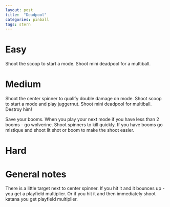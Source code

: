 ```yaml
---
layout: post
title:  "Deadpool"
categories: pinball
tags: stern
---
```


# Easy
Shoot the scoop to start a mode.
Shoot mini deadpool for a multiball.

# Medium
Shoot the center spinner to qualify double damage on mode. Shoot scoop to start a mode and play juggernut. Shoot mini deadpool for multiball. Destroy him!

Save your booms. When you play your next mode if you have less than 2 booms - go wolverine. Shoot spinners to kill quickly. If you have booms go mistique and shoot lit shot or boom to make the shoot easier.

# Hard
# General notes
There is a little target next to center spinner. If you hit it and it bounces up - you get a playfield multiplier. Or if you hit it and then immediately shoot katana you get playfield multiplier. 


